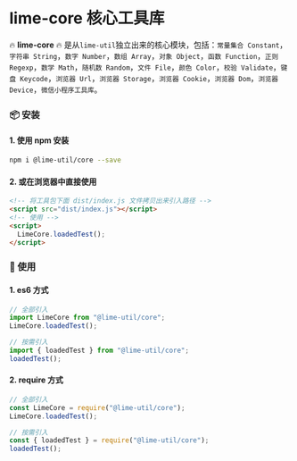 # lime-core 核心工具库

🔥 **lime-core** 🔥 是从`lime-util`独立出来的核心模块，包括：`常量集合 Constant`，`字符串 String`，`数字 Number`，`数组 Array`，`对象 Object`，`函数 Function`，`正则 Regexp`，`数学 Math`，`随机数 Random`，`文件 File`，`颜色 Color`，`校验 Validate`，`键盘 Keycode`，`浏览器 Url`，`浏览器 Storage`，`浏览器 Cookie`，`浏览器 Dom`，`浏览器 Device`，`微信小程序工具库`。

### 📦 安装

#### 1. 使用 npm 安装

```bash
npm i @lime-util/core --save
```

#### 2. 或在浏览器中直接使用

```html
<!-- 将工具包下面 dist/index.js 文件拷贝出来引入路径 -->
<script src="dist/index.js"></script>
<!-- 使用 -->
<script>
  LimeCore.loadedTest();
</script>
```

### 🎨 使用

#### 1. es6 方式

```javascript
// 全部引入
import LimeCore from "@lime-util/core";
LimeCore.loadedTest();

// 按需引入
import { loadedTest } from "@lime-util/core";
loadedTest();
```

#### 2. require 方式

```javascript
// 全部引入
const LimeCore = require("@lime-util/core");
LimeCore.loadedTest();

// 按需引入
const { loadedTest } = require("@lime-util/core");
loadedTest();
```
